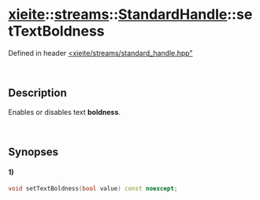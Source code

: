 # [xieite](../../../../../xieite.md)\:\:[streams](../../../../../streams.md)\:\:[StandardHandle](../../../standard_handle.md)\:\:setTextBoldness
Defined in header [<xieite/streams/standard_handle.hpp"](../../../../../../include/xieite/streams/standard_handle.hpp)

&nbsp;

## Description
Enables or disables text **boldness**.

&nbsp;

## Synopses
#### 1)
```cpp
void setTextBoldness(bool value) const noexcept;
```
